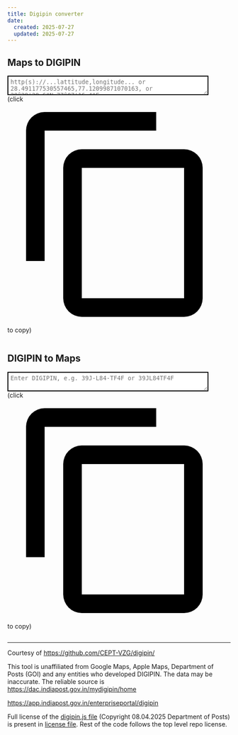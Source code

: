 ```yaml
---
title: Digipin converter
date:
  created: 2025-07-27
  updated: 2025-07-27
---
```


## Maps to DIGIPIN

<script src="/javascripts/libs/digipin.js"></script>
<script type="module" src="/javascripts/tool.js"></script>
<!-- onsubmit="event.preventDefault(); window.location.href = window.location.pathname + '?url=' + encodeURIComponent(document.getElementById('md_maps_url').value);" -->
<textarea id="md_maps_url"
type="text"
style="border:2px solid; outline:none; width:90%;padding:5px;"
placeholder="http(s)://...lattitude,longitude... or 28.491177530557465,77.12099871070163, or 28°29'28.6&quot;N,77°07'16.4&quot;E"></textarea>
<div id="md_collected_coords"></div>
<div id="md_digipin_output">
  <!-- Digipin (click to copy) -->
  (click <span class="twemoji"><svg xmlns="http://www.w3.org/2000/svg" viewBox="0 0 24 24"><path d="M19 21H8V7h11m0-2H8a2 2 0 0 0-2 2v14a2 2 0 0 0 2 2h11a2 2 0 0 0 2-2V7a2 2 0 0 0-2-2m-3-4H4a2 2 0 0 0-2 2v14h2V3h12z"/></svg></span> to copy)
  <pre style="width:20em"><span></span><code></code></pre>
</div>

## DIGIPIN to Maps

<textarea id="dm_digipin"
type="text"
style="border:2px solid; outline:none; width:90%;padding:5px;"
placeholder="Enter DIGIPIN, e.g. 39J-L84-TF4F or 39JL84TF4F"></textarea>
<div id="dm_calculated_coords">(click <span class="twemoji"><svg xmlns="http://www.w3.org/2000/svg" viewBox="0 0 24 24"><path d="M19 21H8V7h11m0-2H8a2 2 0 0 0-2 2v14a2 2 0 0 0 2 2h11a2 2 0 0 0 2-2V7a2 2 0 0 0-2-2m-3-4H4a2 2 0 0 0-2 2v14h2V3h12z"/></svg></span> to copy)</div>
<div id="dm_calculated_coords_copy">
  <pre style="width:20em"><span></span><code></code></pre>
</div>
<div id="dm_maps_url_output">
  <a href=""></a>
</div>
<div id="dm_google_maps_url_output">
  <a href=""></a>
</div>

-----

Courtesy of <https://github.com/CEPT-VZG/digipin/> 

This tool is unaffiliated from Google Maps, Apple Maps, Department of Posts (GOI) and any entities who developed DIGIPIN. The data may be inaccurate. The reliable source is <https://dac.indiapost.gov.in/mydigipin/home>

<https://app.indiapost.gov.in/enterpriseportal/digipin>

Full license of the [digipin.js file](/javascripts/libs/digipin.js)  (Copyright 08.04.2025 Department of Posts) is present in [license file](/javascripts/libs/LICENSE). Rest of the code follows the top level repo license.
